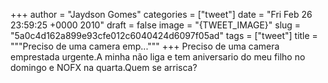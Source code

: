 
+++
author = "Jaydson Gomes"
categories = ["tweet"]
date = "Fri Feb 26 23:59:25 +0000 2010"
draft = false
image = "{TWEET_IMAGE}"
slug = "5a0c4d162a899e93cfe012c6040424d6097f05ad"
tags = ["tweet"]
title = """Preciso de uma camera emp..."""
+++
Preciso de uma camera emprestada urgente.A minha não liga e tem aniversario do meu filho no domingo e NOFX na quarta.Quem se arrisca?
